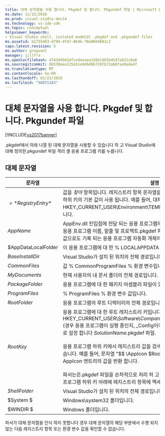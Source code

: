 ```yaml
---
title: 대체 문자열을 사용 합니다. Pkgdef 및 합니다. Pkgundef 파일 | Microsoft Docs
ms.date: 11/15/2016
ms.prod: visual-studio-dev14
ms.technology: vs-ide-sdk
ms.topic: conceptual
helpviewer_keywords:
- Visual Studio shell, isolated mode%2C .pkgdef and .pkgundef files
ms.assetid: b1755d63-d794-4fd7-864b-70a9684881c2
caps.latest.revision: 5
ms.author: gregvanl
manager: jillfra
ms.openlocfilehash: 47434d9d1dfcedeeaea330b1d65645d7a632c6e6
ms.sourcegitcommit: 8b538eea125241e9d6d8b7297b72a66faa9a4a47
ms.translationtype: MT
ms.contentlocale: ko-KR
ms.lasthandoff: 01/23/2019
ms.locfileid: "58971163"
---
```

# <a name="substitution-strings-used-in-pkgdef-and-pkgundef-files"></a>대체 문자열을 사용 합니다. Pkgdef 및 합니다. Pkgundef 파일
[!INCLUDE[vs2017banner](../includes/vs2017banner.md)]

.pkgdef에서 아래 나열 된 대체 문자열을 사용할 수 있습니다 하 고 Visual Studio에 대해 정의한.pkgundef 파일 격리 셸 응용 프로그램 키를 누릅니다.  
  
## <a name="substitution-strings"></a>대체 문자열  
  
|문자열|설명|  
|------------|-----------------|  
|$=*RegistryEntry*$|값을 *찾아* 항목입니다. 레지스트리 항목 문자열을 백슬래시로 끝나는 경우 (\\), 레지스트리 하위 키의 기본 값이 사용 됩니다. 예를 들어, 대체 문자열 $= HKEY_CURRENT_USER\Environment\TEMP $는 현재 사용자의 임시 폴더를 확장 합니다.|  
|$AppName$|AppEnv.dll 진입점에 전달 되는 응용 프로그램의 정규화 된 이름입니다. 정규화 된 이름을 응용 프로그램 이름, 밑줄 및 프로젝트.pkgdef 파일에서 ThisVersionDTECLSID 설정의 값으로도 기록 되는 응용 프로그램 자동화 개체의 클래스 식별자 (CLSID)으로 구성 됩니다.|  
|$AppDataLocalFolder|이 응용 프로그램에 대 한 % LOCALAPPDATA % 아래의 하위 폴더입니다.|  
|$BaseInstallDir$|Visual Studio가 설치 된 위치의 전체 경로입니다.|  
|$CommonFiles$|값 % CommonProgramFiles % 환경 변수입니다.|  
|$MyDocuments$|현재 사용자의 내 문서 폴더의 전체 경로입니다.|  
|$PackageFolder$|응용 프로그램에 대 한 패키지 어셈블리 파일이 있는 디렉터리의 전체 경로입니다.|  
|$ProgramFiles$|% ProgramFiles % 환경 변수 값입니다.|  
|$RootFolder$|응용 프로그램의 루트 디렉터리의 전체 경로입니다.|  
|$RootKey$|응용 프로그램에 대 한 루트 레지스트리 키입니다. 기본적으로 루트에 HKEY_CURRENT_USER\Software\\*CompanyName*\\*ProjectName*\\*VersionNumber* (경우 응용 프로그램이 실행 중인지, _Config이이 키에 추가 됩니다). RegistryRoot 값으로 설정 합니다 *SolutionName*.pkgdef 파일.<br /><br /> 응용 프로그램 하위 키에서 레지스트리 값을 검색 하려면 $RootKey$ 문자열을 사용할 수 있습니다. 예를 들어, 문자열 "$$ \AppIcon $RootKey =" 응용 프로그램 루트 하위 키 아래 AppIcon 엔트리의 값을 반환 합니다.<br /><br /> 파서는은.pkgdef 파일을 순차적으로 처리 하 고 해당 항목이 이전에 정의 된 경우에 응용 프로그램 하위 키 아래에 레지스트리 항목에 액세스할 수 있습니다.|  
|$ShellFolder$|Visual Studio가 설치 된 위치의 전체 경로입니다.|  
|$System $|Windows\system32 폴더입니다.|  
|$WINDIR $|Windows 폴더입니다.|  
  
 파서가 대체 문자열을 인식 하지 못합니다 경우 대체 문자열의 해당 부분에서 수행 되지 않는 다음 레지스트리 항목 또는 환경 변수 값을 확인할 수 없습니다.
